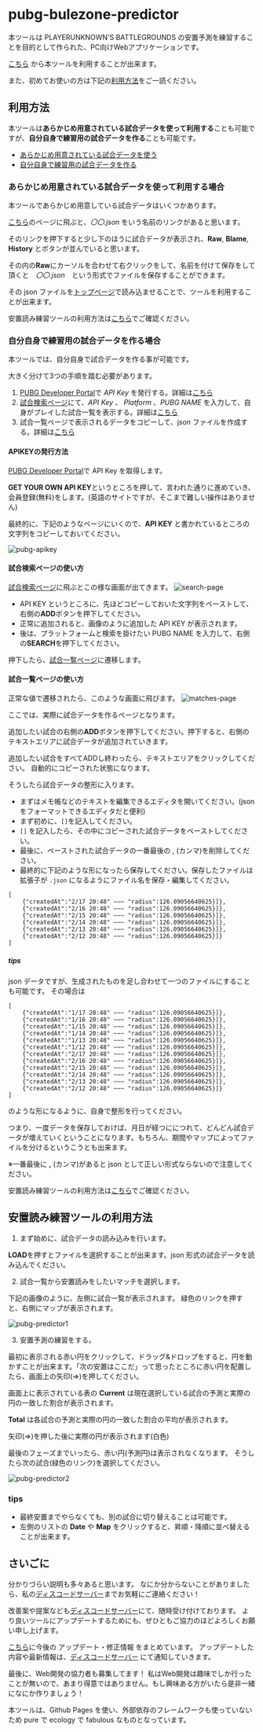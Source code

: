 pubg-bulezone-predictor
====

本ツールは PLAYERUNKNOWN'S BATTLEGROUNDS の安置予測を練習することを目的として作られた、PC向けWebアプリケーションです。

[こちら](https://kagijpn.github.io/pubg-bulezone-predictor/top/)
から本ツールを利用することが出来ます。

また、初めてお使いの方は下記の[利用方法](#利用方法)をご一読ください。

## 利用方法

本ツールは**あらかじめ用意されている試合データを使って利用する**ことも可能ですが、**自分自身で練習用の試合データを作る**ことも可能です。

- [あらかじめ用意されている試合データを使う](#あらかじめ用意されている試合データを使って利用する場合)
- [自分自身で練習用の試合データを作る](#自分自身で練習用の試合データを作る場合)

### あらかじめ用意されている試合データを使って利用する場合
本ツールであらかじめ用意している試合データはいくつかあります。

[こちら](https://github.com/KagiJPN/pubg-bulezone-predictor/tree/master/bule-zone-predictor-core/app/resource)のページに飛ぶと、_〇〇.json_ をいう名前のリンクがあると思います。

そのリンクを押下すると少し下のほうに試合データが表示され、**Raw**, **Blame**, **History** とボタンが並んでいると思います。

その内の**Raw**にカーソルを合わせて右クリックをして、名前を付けて保存をして頂くと　_〇〇.json_　という形式でファイルを保存することができます。

その json ファイルを[トップページ](https://kagijpn.github.io/pubg-bulezone-predictor/top/)で読み込ませることで、ツールを利用することが出来ます。

安置読み練習ツールの利用方法は[こちら](#安置読み練習ツールの利用方法)でご確認ください。

### 自分自身で練習用の試合データを作る場合

本ツールでは、自分自身で試合データを作る事が可能です。

大きく分けて3つの手順を踏む必要があります。

1. [PUBG Developer Portal](https://developer.pubg.com/)で _API Key_ を発行する。詳細は[こちら](#APIKeyの発行方法)
2. [試合検索ページ](https://kagijpn.github.io/pubg-bulezone-predictor/players/)にて、_API Key_ 、 _Platform_ 、_PUBG NAME_ を入力して、自身がプレイした試合一覧を表示する。詳細は[こちら](#試合検索ページの使い方)
3. 試合一覧ページで表示されるデータをコピーして、json ファイルを作成する。詳細は[こちら](#試合一覧ページの使い方)

#### APIKEYの発行方法
[PUBG Developer Portal](https://developer.pubg.com/)で API Key を取得します。

 **GET YOUR OWN API KEY**というところを押して、言われた通りに進めていき、会員登録(無料)をします。(英語のサイトですが、そこまで難しい操作はありません)
 
 最終的に、下記のようなページにいくので、**API KEY** と書かれているところの文字列をコピーしておいてください。 

![pubg-apikey](https://raw.githubusercontent.com/KagiJPN/pubg-bulezone-predictor/master/docs/resource/img/pubg-apikey.JPG)

#### 試合検索ページの使い方
[試合検索ページ](https://kagijpn.github.io/pubg-bulezone-predictor/players/)に飛ぶとこの様な画面が出てきます。
![search-page](https://raw.githubusercontent.com/KagiJPN/pubg-bulezone-predictor/master/docs/resource/img/search-page.JPG)

- API KEY というところに、先ほどコピーしておいた文字列をペーストして、右側の**ADD**ボタンを押下してください。
- 正常に追加されると、画像のように追加した API KEY が表示されます。
- 後は、プラットフォームと検索を掛けたい PUBG NAME を入力して、右側の**SEARCH**を押下してください。

押下したら、[試合一覧ページ](#試合一覧ページの使い方)に遷移します。

#### 試合一覧ページの使い方
正常な値で遷移されたら、このような画面に飛びます。
![matches-page](https://raw.githubusercontent.com/KagiJPN/pubg-bulezone-predictor/master/docs/resource/img/matches-page.JPG)

ここでは、実際に試合データを作るページとなります。

追加したい試合の右側の**ADD**ボタンを押下してください。押下すると、右側のテキストエリアに試合データが追加されていきます。

追加したい試合をすべてADDし終わったら、テキストエリアをクリックしてください。
自動的にコピーされた状態になります。

そうしたら試合データの整形に入ります。

- まずはメモ帳などのテキストを編集できるエディタを開いてください。(jsonをフォーマットできるエディタだと便利)
- まず初めに、```[]```を記入してください。
- ```[]``` を記入したら、その中にコピーされた試合データをペーストしてください。
- 最後に、ペーストされた試合データの一番最後の , (カンマ)を削除してください。
- 最終的に下記のような形になったら保存してください。保存したファイルは拡張子が ```.json``` になるようにファイル名を保存・編集してください。
```
[
    {"createdAt":"2/17 20:48" ~~~ "radius":126.09056640625}]},
    {"createdAt":"2/16 20:48" ~~~ "radius":126.09056640625}]},
    {"createdAt":"2/15 20:48" ~~~ "radius":126.09056640625}]},
    {"createdAt":"2/14 20:48" ~~~ "radius":126.09056640625}]},
    {"createdAt":"2/13 20:48" ~~~ "radius":126.09056640625}]},
    {"createdAt":"2/12 20:48" ~~~ "radius":126.09056640625}]}
]
```

##### tips
json データですが、生成されたものを足し合わせて一つのファイルにすることも可能です。
その場合は

```
[
    {"createdAt":"1/17 20:48" ~~~ "radius":126.09056640625}]},
    {"createdAt":"1/16 20:48" ~~~ "radius":126.09056640625}]},
    {"createdAt":"1/15 20:48" ~~~ "radius":126.09056640625}]},
    {"createdAt":"1/14 20:48" ~~~ "radius":126.09056640625}]},
    {"createdAt":"1/13 20:48" ~~~ "radius":126.09056640625}]},
    {"createdAt":"1/12 20:48" ~~~ "radius":126.09056640625}]},
    {"createdAt":"2/17 20:48" ~~~ "radius":126.09056640625}]},
    {"createdAt":"2/16 20:48" ~~~ "radius":126.09056640625}]},
    {"createdAt":"2/15 20:48" ~~~ "radius":126.09056640625}]},
    {"createdAt":"2/14 20:48" ~~~ "radius":126.09056640625}]},
    {"createdAt":"2/13 20:48" ~~~ "radius":126.09056640625}]},
    {"createdAt":"2/12 20:48" ~~~ "radius":126.09056640625}]}
]
```
のような形になるように、自身で整形を行ってください。

つまり、一度データを保存しておけば、月日が経つににつれて、どんどん試合データが増えていくということになります。もちろん、期間やマップによってファイルを分けるというこうとも出来ます。

※一番最後に **,** (カンマ)があると json として正しい形式ならないので注意してください。

安置読み練習ツールの利用方法は[こちら](#安置読み練習ツールの利用方法)でご確認ください。

## 安置読み練習ツールの利用方法

1. まず始めに、試合データの読み込みを行います。

**LOAD**を押すとファイルを選択することが出来ます。json 形式の試合データを読み込んでください。

2. 試合一覧から安置読みをしたいマッチを選択します。

下記の画像のように、左側に試合一覧が表示されます。
緑色のリンクを押すと、右側にマップが表示されます。

![pubg-predictor1](https://raw.githubusercontent.com/KagiJPN/pubg-bulezone-predictor/master/docs/resource/img/pubg-predictor1.JPG)

3. 安置予測の練習をする。

最初に表示される赤い円をクリックして、ドラッグ&ドロップをすると、円を動かすことが出来ます。「次の安置はここだ」って思ったところに赤い円を配置したら、画面上の矢印(⇒)を押してください。

画面上に表示されている表の **Current** は現在選択している試合の予測と実際の円の一致した割合が表示されます。

 **Total** は各試合の予測と実際の円の一致した割合の平均が表示されます。

 矢印(⇒)を押した後に実際の円が表示されます(白色)
 
 最後のフェーズまでいったら、赤い円(予測円)は表示されなくなります。
 そうしたら次の試合(緑色のリンク)を選択してください。

![pubg-predictor2](https://raw.githubusercontent.com/KagiJPN/pubg-bulezone-predictor/master/docs/resource/img/pubg-predictor2.JPG)

### tips
- 最終安置までやらなくても、別の試合に切り替えることは可能です。
- 左側のリストの **Date** や **Map** をクリックすると、昇順・降順に並べ替えることが出来ます。

## さいごに
分かりづらい説明も多々あると思います。
なにか分からないことがありましたら、私の[ディスコードサーバー](https://discord.gg/tQp8NEN)までお気軽にご連絡ください！

改善案や提案なども[ディスコードサーバー](https://discord.gg/tQp8NEN)にて、随時受け付けております。
より良いツールにアップデートするためにも、ぜひともご協力のほどよろしくお願い申し上げます。

[こちら](https://github.com/KagiJPN/pubg-bulezone-predictor/issues)に今後の アップデート・修正情報 をまとめています。
アップデートした内容や最新情報は、[ディスコードサーバー](https://discord.gg/tQp8NEN) にて通知していきます。

最後に、Web開発の協力者も募集してます！
私はWeb開発は趣味でしか行ったことが無いので、あまり得意ではありません。もし興味ある方がいたら是非一緒になにか作りましょう！

本ツールは、Github Pages を使い、外部依存のフレームワークも使っていないため pure で 
ecology で fabulous なものとなっています。
